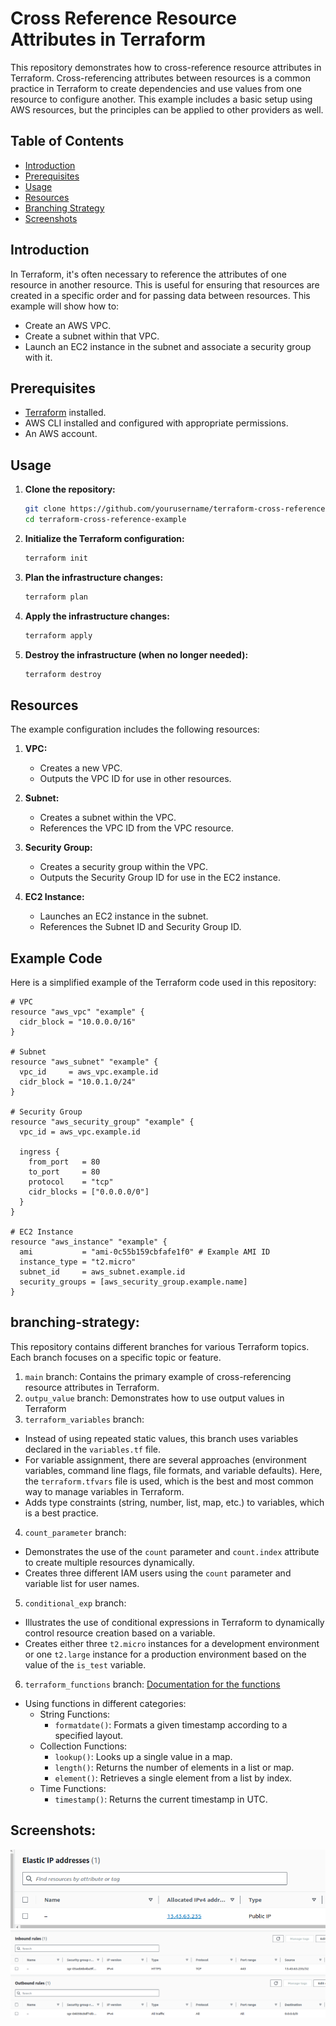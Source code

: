 # Cross Reference Resource Attributes in Terraform

This repository demonstrates how to cross-reference resource attributes in Terraform. Cross-referencing attributes between resources is a common practice in Terraform to create dependencies and use values from one resource to configure another. This example includes a basic setup using AWS resources, but the principles can be applied to other providers as well.

## Table of Contents

- [Introduction](#introduction)
- [Prerequisites](#prerequisites)
- [Usage](#usage)
- [Resources](#resources)
- [Branching Strategy](#branching-strategy)
- [Screenshots](#screenshots)




## Introduction

In Terraform, it's often necessary to reference the attributes of one resource in another resource. This is useful for ensuring that resources are created in a specific order and for passing data between resources. This example will show how to:

- Create an AWS VPC.
- Create a subnet within that VPC.
- Launch an EC2 instance in the subnet and associate a security group with it.

## Prerequisites

- [Terraform](https://www.terraform.io/downloads.html) installed.
- AWS CLI installed and configured with appropriate permissions.
- An AWS account.

## Usage

1. **Clone the repository:**

    ```sh
    git clone https://github.com/yourusername/terraform-cross-reference-example.git
    cd terraform-cross-reference-example
    ```

2. **Initialize the Terraform configuration:**

    ```sh
    terraform init
    ```

3. **Plan the infrastructure changes:**

    ```sh
    terraform plan
    ```

4. **Apply the infrastructure changes:**

    ```sh
    terraform apply
    ```

5. **Destroy the infrastructure (when no longer needed):**

    ```sh
    terraform destroy
    ```

## Resources

The example configuration includes the following resources:

1. **VPC:**
    - Creates a new VPC.
    - Outputs the VPC ID for use in other resources.

2. **Subnet:**
    - Creates a subnet within the VPC.
    - References the VPC ID from the VPC resource.

3. **Security Group:**
    - Creates a security group within the VPC.
    - Outputs the Security Group ID for use in the EC2 instance.

4. **EC2 Instance:**
    - Launches an EC2 instance in the subnet.
    - References the Subnet ID and Security Group ID.

## Example Code

Here is a simplified example of the Terraform code used in this repository:

```hcl
# VPC
resource "aws_vpc" "example" {
  cidr_block = "10.0.0.0/16"
}

# Subnet
resource "aws_subnet" "example" {
  vpc_id     = aws_vpc.example.id
  cidr_block = "10.0.1.0/24"
}

# Security Group
resource "aws_security_group" "example" {
  vpc_id = aws_vpc.example.id

  ingress {
    from_port   = 80
    to_port     = 80
    protocol    = "tcp"
    cidr_blocks = ["0.0.0.0/0"]
  }
}

# EC2 Instance
resource "aws_instance" "example" {
  ami           = "ami-0c55b159cbfafe1f0" # Example AMI ID
  instance_type = "t2.micro"
  subnet_id     = aws_subnet.example.id
  security_groups = [aws_security_group.example.name]
}
```
## branching-strategy:
This repository contains different branches for various Terraform topics. Each branch focuses on a specific topic or feature. 
1. `main` branch: Contains the primary example of cross-referencing resource attributes in Terraform.
2. `outpu_value` branch: Demonstrates how to use output values in Terraform
3. `terraform_variables` branch:
  - Instead of using repeated static values, this branch uses variables declared in the `variables.tf` file.
  - For variable assignment, there are several approaches (environment variables, command line flags, file formats, and variable defaults). Here, the `terraform.tfvars` file is used, which is the best and most common way to manage variables in Terraform.
  - Adds type constraints (string, number, list, map, etc.) to variables, which is a best practice.
4. `count_parameter` branch:

  - Demonstrates the use of the `count` parameter and `count.index` attribute to create multiple resources dynamically.
  - Creates three different IAM users using the `count` parameter and variable list for user names.

5. `conditional_exp` branch:

  - Illustrates the use of conditional expressions in Terraform to dynamically control resource creation based on a variable.
  - Creates either three `t2.micro` instances for a development environment or one `t2.large` instance for a production environment based on the value of the `is_test` variable.

6. `terraform_functions` branch:
[Documentation for the functions](https://developer.hashicorp.com/terraform/language/functions)
  - Using functions in different categories:
      - String Functions:
        - `formatdate()`: Formats a given timestamp according to a specified layout.
      - Collection Functions:
        - `lookup()`: Looks up a single value in a map.
        - `length()`: Returns the number of elements in a list or map.
        - `element()`: Retrieves a single element from a list by index.
      - Time Functions:
        - `timestamp()`: Returns the current timestamp in UTC.

## Screenshots:

![alt text](<Screenshot from 2024-06-18 15-09-27.png>)
![alt text](<Screenshot from 2024-06-18 15-10-43.png>)
![alt text](<Screenshot from 2024-06-18 15-10-55.png>)